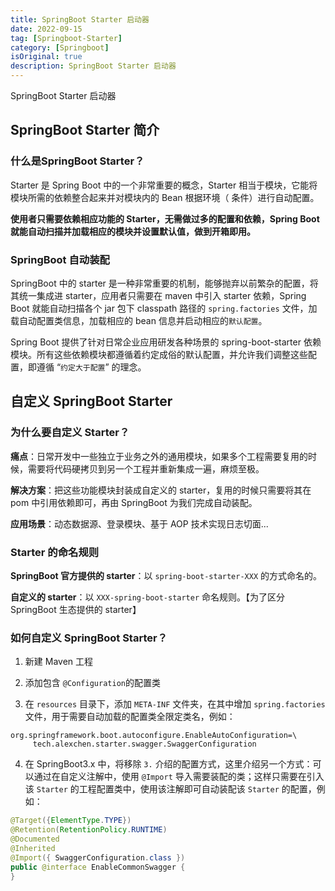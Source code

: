 ```yaml
---
title: SpringBoot Starter 启动器
date: 2022-09-15
tag: [Springboot-Starter]
category: [Springboot]
isOriginal: true
description: SpringBoot Starter 启动器
---
```


SpringBoot Starter 启动器
<!-- more -->

## SpringBoot Starter 简介

### 什么是SpringBoot Starter？

Starter 是 Spring Boot 中的一个非常重要的概念，Starter 相当于模块，它能将模块所需的依赖整合起来并对模块内的 Bean 根据环境（ 条件）进行自动配置。

**使用者只需要依赖相应功能的 Starter，无需做过多的配置和依赖，Spring Boot 就能自动扫描并加载相应的模块并设置默认值，做到开箱即用。**

### SpringBoot 自动装配

SpringBoot 中的 starter 是一种非常重要的机制，能够抛弃以前繁杂的配置，将其统一集成进 starter，应用者只需要在 maven 中引入 starter 依赖，Spring Boot 就能自动扫描各个 jar 包下 classpath 路径的 `spring.factories` 文件，加载自动配置类信息，加载相应的 bean 信息并启动相应的`默认配置`。

Spring Boot 提供了针对日常企业应用研发各种场景的 spring-boot-starter 依赖模块。所有这些依赖模块都遵循着约定成俗的默认配置，并允许我们调整这些配置，即遵循 “`约定大于配置`” 的理念。

## 自定义 SpringBoot Starter

### 为什么要自定义 Starter？

**痛点**：日常开发中一些独立于业务之外的通用模块，如果多个工程需要复用的时候，需要将代码硬拷贝到另一个工程并重新集成一遍，麻烦至极。

**解决方案**：把这些功能模块封装成自定义的 starter，复用的时候只需要将其在 pom 中引用依赖即可，再由 SpringBoot 为我们完成自动装配。

**应用场景**：动态数据源、登录模块、基于 AOP 技术实现日志切面...

### Starter 的命名规则

**SpringBoot 官方提供的 starter**：以 `spring-boot-starter-XXX` 的方式命名的。

**自定义的 starter**：以 `XXX-spring-boot-starter` 命名规则。【为了区分 SpringBoot 生态提供的 starter】

### 如何自定义 SpringBoot Starter？

1. 新建 Maven 工程

2. 添加包含 `@Configuration`的配置类

3. 在 `resources` 目录下，添加 `META-INF` 文件夹，在其中增加 `spring.factories` 文件，用于需要自动加载的配置类全限定类名，例如：

```properties
org.springframework.boot.autoconfigure.EnableAutoConfiguration=\
     tech.alexchen.starter.swagger.SwaggerConfiguration
```

4. 在 SpringBoot3.x 中，将移除 `3.` 介绍的配置方式，这里介绍另一个方式：可以通过在自定义注解中，使用 `@Import` 导入需要装配的类；这样只需要在引入该 `Starter` 的工程配置类中，使用该注解即可自动装配该 `Starter` 的配置，例如：

```java
@Target({ElementType.TYPE})
@Retention(RetentionPolicy.RUNTIME)
@Documented
@Inherited
@Import({ SwaggerConfiguration.class })
public @interface EnableCommonSwagger {
}
```


